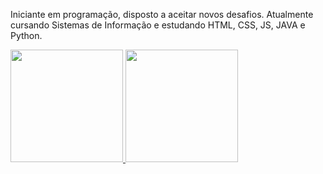 Iniciante em programação, disposto a aceitar novos desafios. Atualmente cursando Sistemas de Informação e estudando HTML, CSS, JS, JAVA e Python.
<div>
<a href="https://github.com/EduAzevedo">
<img height=180em src="https://github-readme-stats.vercel.app/api?username=EduAzevedo&show_icons=true&theme=radical"/>
<img height=180em src="https://github-readme-stats.vercel.app/api/top-langs/?username=EduAzevedo&layout=compact"/>
 </div>
